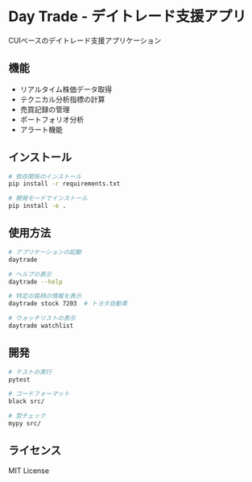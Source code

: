 # Day Trade - デイトレード支援アプリ

CUIベースのデイトレード支援アプリケーション

## 機能

- リアルタイム株価データ取得
- テクニカル分析指標の計算
- 売買記録の管理
- ポートフォリオ分析
- アラート機能

## インストール

```bash
# 依存関係のインストール
pip install -r requirements.txt

# 開発モードでインストール
pip install -e .
```

## 使用方法

```bash
# アプリケーションの起動
daytrade

# ヘルプの表示
daytrade --help

# 特定の銘柄の情報を表示
daytrade stock 7203  # トヨタ自動車

# ウォッチリストの表示
daytrade watchlist
```

## 開発

```bash
# テストの実行
pytest

# コードフォーマット
black src/

# 型チェック
mypy src/
```

## ライセンス

MIT License
